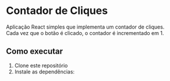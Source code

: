 # Contador de Cliques

Aplicação React simples que implementa um contador de cliques.  
Cada vez que o botão é clicado, o contador é incrementado em 1.

## Como executar

1. Clone este repositório
2. Instale as dependências:
